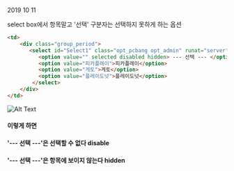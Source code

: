 2019 10 11


select box에서 항목말고 '선택' 구분자는 선택하지 못하게 하는 옵션

```html
<td>
    <div class="group_period">
       <select id="Select1" class="opt_pcbang opt_admin" runat="server">
          <option value="" selected disabled hidden> --- 선택 --- </option>
          <option value="피카플레이">피카플레이</option>
          <option value="게토">게토</option>
          <option value="플레이도넛">플레이도넛</option>
        </select>
    </div>
</td>
```

![Alt Text](https://github.com/yangseungmi/TIL/blob/master/Image/select_box.JPG)


#### 이렇게 하면
#### '--- 선택 ---'은 선택할 수 없다 disable
#### '--- 선택 ---'은 항목에 보이지 않는다 hidden
